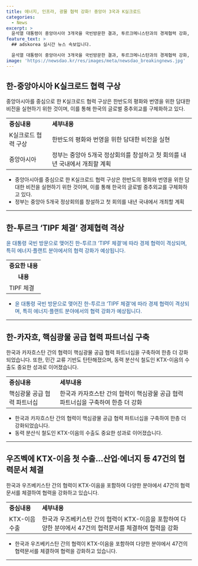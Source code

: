 ```yaml
---
title: 에너지, 인프라, 광물 협력 강화! 중앙아 3국과 K실크로드
categories:
  - News
excerpt: >
  윤석열 대통령이 중앙아시아 3개국을 국빈방문한 결과, 투르크메니스탄과의 경제협력 강화, 카자흐스탄과의 핵심광물 공급 협력 파트너십 구축, 그리고 우즈베키스탄과의 KTX-이음 첫 수출 등의 협력문서 47건이 체결되었다. 이를 통해 한-중앙아시아 K실크로드 협력 구상에 따라 중앙아시아와의 협력을 새로운 차원으로 끌어올렸다. 해당 방문을 통해 중앙아시아와의 협력이 강조되었으며, 이에 따른 경제적 협력의 확대와 교류가 예상된다.
feature_text: >
  ## adskorea 실시간 뉴스 속보입니다.

  윤석열 대통령이 중앙아시아 3개국을 국빈방문한 결과, 투르크메니스탄과의 경제협력 강화, 카자흐스탄과의 핵심광물 공급 협력 파트너십 구축, 그리고 우즈베키스탄과의 KTX-이음 첫 수출 등의 협력문서 47건이 체결되었다. 이를 통해 한-중앙아시아 K실크로드 협력 구상에 따라 중앙아시아와의 협력을 새로운 차원으로 끌어올렸다. 해당 방문을 통해 중앙아시아와의 협력이 강조되었으며, 이에 따른 경제적 협력의 확대와 교류가 예상된다.
image: 'https://newsdao.kr/res/images/meta/newsdao_breakingnews.jpg'
---
```


<h2 data-ke-size="size26">한-중앙아시아 K실크로드 협력 구상</h2>

<p data-ke-size="size16">중앙아시아를 중심으로 한 K실크로드 협력 구상은 한반도의 평화와 번영을 위한 담대한 비전을 실현하기 위한 것이며, 이를 통해 한국의 글로벌 중추외교를 구체화하고 있다.</p>

<table>
    <tbody>
        <tr>
            <td style="text-align: left; height: 17px;"><b>중심내용</b></td>
            <td style="text-align: left; height: 17px;"><b>세부내용</b></td>
        </tr>
        <tr>
            <td style="text-align: left; height: 17px;">K실크로드 협력 구상</td>
            <td style="text-align: left; height: 17px;">한반도의 평화와 번영을 위한 담대한 비전을 실현</td>
        </tr>
        <tr>
            <td style="text-align: left; height: 17px;">중앙아시아</td>
            <td style="text-align: left; height: 17px;">정부는 중앙아 5개국 정상회의를 창설하고 첫 회의를 내년 국내에서 개최할 계획</td>
        </tr>
    </tbody>
</table>

<ul>
    <li>중앙아시아를 중심으로 한 K실크로드 협력 구상은 한반도의 평화와 번영을 위한 담대한 비전을 실현하기 위한 것이며, 이를 통해 한국의 글로벌 중추외교를 구체화하고 있다.</li>
    <li>정부는 중앙아 5개국 정상회의를 창설하고 첫 회의를 내년 국내에서 개최할 계획</li>
</ul>

<hr>

<h2 data-ke-size="size26">한-투르크 ‘TIPF 체결’ 경제협력 격상</h2>

<p data-ke-size="size16"><span style="color: #1a5490;">윤 대통령 국빈 방문으로 맺어진 한-투르크 ‘TIPF 체결’에 따라 경제 협력이 격상되며, 특히 에너지·플랜트 분야에서의 협력 강화가 예상됩니다.</span></p>

<table>
    <tbody>
        <tr>
            <td style="text-align: center; height: 17px;"><b>중요한 내용</b></td>
        </tr>
        <tr>
            <td style="text-align: center; height: 17px;"><b>내용</b></td>
        </tr>
        <tr>
            <td style="text-align: left; height: 17px;">TIPF 체결</td>
        </tr>
    </tbody>
</table>

<ul>
    <li><span style="color: #1a5490;">윤 대통령 국빈 방문으로 맺어진 한-투르크 ‘TIPF 체결’에 따라 경제 협력이 격상되며, 특히 에너지·플랜트 분야에서의 협력 강화가 예상됩니다.</span></li>
</ul>

<hr>

<h2 data-ke-size="size26">한-카자흐, 핵심광물 공급 협력 파트너십 구축</h2>

<p data-ke-size="size16">한국과 카자흐스탄 간의 협력이 핵심광물 공급 협력 파트너십을 구축하여 한층 더 강화되었습니다. 또한, 민간 교류 기반도 탄탄해졌으며, 동력 분산식 철도인 KTX-이음의 수출도 중요한 성과로 이어졌습니다.</p>

<table>
    <tbody>
        <tr>
            <td style="text-align: left; height: 17px;"><b>중심내용</b></td>
            <td style="text-align: left; height: 17px;"><b>세부내용</b></td>
        </tr>
        <tr>
            <td style="text-align: left; height: 17px;">핵심광물 공급 협력 파트너십</td>
            <td style="text-align: left; height: 17px;">한국과 카자흐스탄 간의 협력이 핵심광물 공급 협력 파트너십을 구축하여 한층 더 강화</td>
        </tr>
    </tbody>
</table>

<ul>
    <li>한국과 카자흐스탄 간의 협력이 핵심광물 공급 협력 파트너십을 구축하여 한층 더 강화되었습니다.</li>
    <li>동력 분산식 철도인 KTX-이음의 수출도 중요한 성과로 이어졌습니다.</li>
</ul>

<hr>

<h2 data-ke-size="size26">우즈벡에 KTX-이음 첫 수출…산업·에너지 등 47건의 협력문서 체결</h2>

<p data-ke-size="size16">한국과 우즈베키스탄 간의 협력이 KTX-이음을 포함하여 다양한 분야에서 47건의 협력문서를 체결하여 협력을 강화하고 있습니다.</p>

<table>
    <tbody>
        <tr>
            <td style="text-align: left; height: 17px;"><b>중심내용</b></td>
            <td style="text-align: left; height: 17px;"><b>세부내용</b></td>
        </tr>
        <tr>
            <td style="text-align: left; height: 17px;">KTX-이음 수출</td>
            <td style="text-align: left; height: 17px;">한국과 우즈베키스탄 간의 협력이 KTX-이음을 포함하여 다양한 분야에서 47건의 협력문서를 체결하여 협력을 강화</td>
        </tr>
    </tbody>
</table>

<ul>
    <li>한국과 우즈베키스탄 간의 협력이 KTX-이음을 포함하여 다양한 분야에서 47건의 협력문서를 체결하여 협력을 강화하고 있습니다.</li>
</ul>

<hr>

